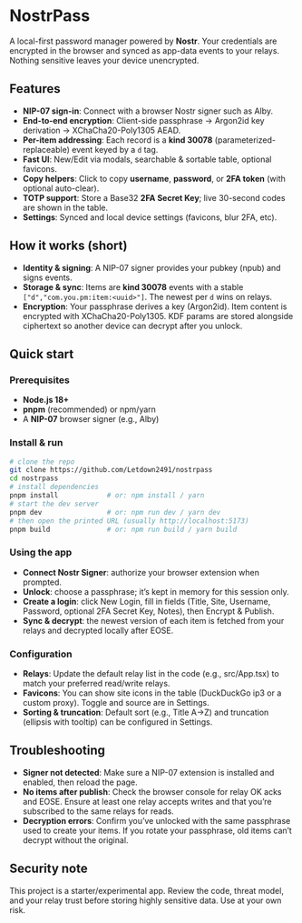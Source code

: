 # NostrPass
A local-first password manager powered by **Nostr**. Your credentials are encrypted in the browser and synced as app-data events to your relays. Nothing sensitive leaves your device unencrypted.

## Features
- **NIP-07 sign-in**: Connect with a browser Nostr signer such as Alby.
- **End-to-end encryption**: Client-side passphrase → Argon2id key derivation → XChaCha20-Poly1305 AEAD.
- **Per-item addressing**: Each record is a **kind 30078** (parameterized-replaceable) event keyed by a `d` tag.
- **Fast UI**: New/Edit via modals, searchable & sortable table, optional favicons.
- **Copy helpers**: Click to copy **username**, **password**, or **2FA token** (with optional auto-clear).
- **TOTP support**: Store a Base32 **2FA Secret Key**; live 30-second codes are shown in the table.
- **Settings**: Synced and local device settings (favicons, blur 2FA, etc).

## How it works (short)
- **Identity & signing**: A NIP-07 signer provides your pubkey (npub) and signs events.
- **Storage & sync**: Items are **kind 30078** events with a stable `["d","com.you.pm:item:<uuid>"]`. The newest per `d` wins on relays.
- **Encryption**: Your passphrase derives a key (Argon2id). Item content is encrypted with XChaCha20-Poly1305. KDF params are stored alongside ciphertext so another device can decrypt after you unlock.

## Quick start

### Prerequisites
- **Node.js 18+**
- **pnpm** (recommended) or npm/yarn
- A **NIP-07** browser signer (e.g., Alby)

### Install & run
```bash
# clone the repo
git clone https://github.com/Letdown2491/nostrpass
cd nostrpass
# install dependencies
pnpm install            # or: npm install / yarn
# start the dev server
pnpm dev                # or: npm run dev / yarn dev
# then open the printed URL (usually http://localhost:5173)
pnpm build              # or: npm run build / yarn build
```

### Using the app
- **Connect Nostr Signer**: authorize your browser extension when prompted.
- **Unlock**: choose a passphrase; it’s kept in memory for this session only.
- **Create a login**: click New Login, fill in fields (Title, Site, Username, Password, optional 2FA Secret Key, Notes), then Encrypt & Publish.
- **Sync & decrypt**: the newest version of each item is fetched from your relays and decrypted locally after EOSE.

### Configuration
- **Relays**: Update the default relay list in the code (e.g., src/App.tsx) to match your preferred read/write relays.
- **Favicons**: You can show site icons in the table (DuckDuckGo ip3 or a custom proxy). Toggle and source are in Settings.
- **Sorting & truncation**: Default sort (e.g., Title A→Z) and truncation (ellipsis with tooltip) can be configured in Settings.

## Troubleshooting
- **Signer not detected**: Make sure a NIP-07 extension is installed and enabled, then reload the page.
- **No items after publish**: Check the browser console for relay OK acks and EOSE. Ensure at least one relay accepts writes and that you’re subscribed to the same relays for reads.
- **Decryption errors**: Confirm you’ve unlocked with the same passphrase used to create your items. If you rotate your passphrase, old items can’t decrypt without the original.

## Security note
This project is a starter/experimental app. Review the code, threat model, and your relay trust before storing highly sensitive data. Use at your own risk.
